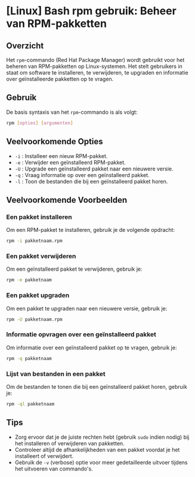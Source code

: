 # [Linux] Bash rpm gebruik: Beheer van RPM-pakketten

## Overzicht
Het `rpm`-commando (Red Hat Package Manager) wordt gebruikt voor het beheren van RPM-pakketten op Linux-systemen. Het stelt gebruikers in staat om software te installeren, te verwijderen, te upgraden en informatie over geïnstalleerde pakketten op te vragen.

## Gebruik
De basis syntaxis van het `rpm`-commando is als volgt:

```bash
rpm [opties] [argumenten]
```

## Veelvoorkomende Opties
- `-i` : Installeer een nieuw RPM-pakket.
- `-e` : Verwijder een geïnstalleerd RPM-pakket.
- `-U` : Upgrade een geïnstalleerd pakket naar een nieuwere versie.
- `-q` : Vraag informatie op over een geïnstalleerd pakket.
- `-l` : Toon de bestanden die bij een geïnstalleerd pakket horen.

## Veelvoorkomende Voorbeelden

### Een pakket installeren
Om een RPM-pakket te installeren, gebruik je de volgende opdracht:

```bash
rpm -i pakketnaam.rpm
```

### Een pakket verwijderen
Om een geïnstalleerd pakket te verwijderen, gebruik je:

```bash
rpm -e pakketnaam
```

### Een pakket upgraden
Om een pakket te upgraden naar een nieuwere versie, gebruik je:

```bash
rpm -U pakketnaam.rpm
```

### Informatie opvragen over een geïnstalleerd pakket
Om informatie over een geïnstalleerd pakket op te vragen, gebruik je:

```bash
rpm -q pakketnaam
```

### Lijst van bestanden in een pakket
Om de bestanden te tonen die bij een geïnstalleerd pakket horen, gebruik je:

```bash
rpm -ql pakketnaam
```

## Tips
- Zorg ervoor dat je de juiste rechten hebt (gebruik `sudo` indien nodig) bij het installeren of verwijderen van pakketten.
- Controleer altijd de afhankelijkheden van een pakket voordat je het installeert of verwijdert.
- Gebruik de `-v` (verbose) optie voor meer gedetailleerde uitvoer tijdens het uitvoeren van commando's.
